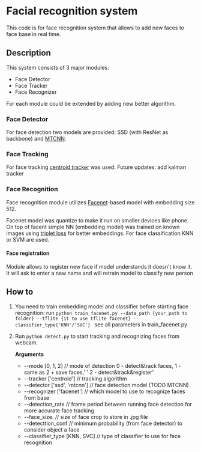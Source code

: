 # Facial recognition system
This code is for face recognition system that allows to add new faces to face base in real time.

## Description

This system consists of 3 major modules:

- Face Detector
- Face Tracker
- Face Recognizer

For each module could be extended by adding new better algorithm. 
### Face Detector
For face detection two models are provided: SSD (with ResNet as backbone) and [MTCNN](https://github.com/ipazc/mtcnn). 

### Face Tracking
For face tracking [centroid tracker](https://www.pyimagesearch.com/2018/07/23/simple-object-tracking-with-opencv/) was used.
Future updates: add kalman tracker

### Face Recognition
Face recognition module utilizes [Facenet](https://github.com/davidsandberg/facenet)-based model with embedding size 512.

Facenet model was quantize to make it run on smaller devices like phone. On top of facent simple NN (embedding model) was trained on known
images using [triplet loss](https://github.com/omoindrot/tensorflow-triplet-loss) for better embeddings.
For face classification KNN or SVM are used.

#### Face registration
Module allows to register new face if model understands it doesn't know it. It will ask to enter a new name and 
will retrain model to classify new person

## How to
1. You need to train embedding model and classifier before starting face recognition:
    run ```python train_facenet.py --data_path {your_path to folder} --tflite {it to use tflite facenet} --classifier_type{'KNN'/'SVC'} ```
     see all parameters in train_facenet.py
2. Run ``` python detect.py ``` to start tracking and recognizing faces from webcam. 

    **Arguments**
    
    - --mode     [0, 1, 2]               // mode of detection  0 - detect&track faces, 1 - same as 2 + save faces,'
                                 ' 2 - detect&track&register'
    - --tracker  ['centroid']   // tracking algorithm
    - --detector ['ssd', 'mtcnn']        // face detection model (TODO MTCNN)
    - --recognizer ['facenet'] // which model to use to recognize faces from base
    - --detection_rate          // frame period between running face detection for more accurate face tracking
    - --face_size.             // size of face crop to store in .jpg file
    - --detecttion_conf        // minimum probability (from face detector) to consider object a face
    - --classifier_type [KNN, SVC] // type of classifier to use for face recognition
    
